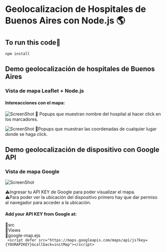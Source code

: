 # Geolocalizacion de Hospitales de Buenos Aires con Node.js 🌎

## To run this code🚀
`npm install`
    
## Demo geolocalización de hospitales de Buenos Aires

### Vista de mapa Leaflet + Node.js

#### Intereacciones con el mapa:

![ScreenShot](https://raw.github.com/JessVel/geolocalizacion-hospitales-buenos-aires/master/src/public/images/Geolocalizacion-con-leaflet.png) 
📍 Popups que muestran nombre del hospital al hacer click en los marcadores. <br>

![ScreenShot](https://raw.github.com/JessVel/geolocalizacion-hospitales-buenos-aires/master/src/public/images/Geolocalizacion-con-leaflet(1).png) 
📍Popups que muestran las coordenadas de cualquier lugar donde se haga click.


## Demo geolocalización de dispositivo con Google API

### Vista de mapa Google
![ScreenShot](https://raw.github.com/JessVel/geolocalizacion-hospitales-buenos-aires/master/src/public/images/Geolocation-con-Google-API.png) 

⚠️Ingresar tu API KEY de Google para poder visualizar el mapa.<br>
⚠️Para poder ver la ubicación del dispositivo primero hay que dar permiso al navegador para acceder a la ubicación.

#### Add your API KEY from Google at:
📁src <br>
  📁Views<br>
    📑google-map.ejs<br>
      ` <script defer
      src="https://maps.googleapis.com/maps/api/js?key={YOURAPIKEY}&callback=initMap"></script>`
